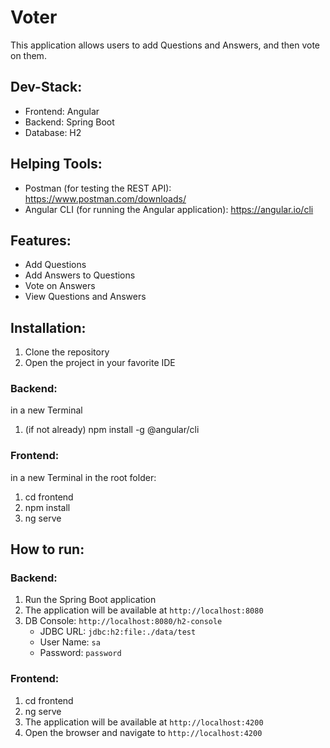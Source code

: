 # Voter

This application allows users to add Questions and Answers, and then vote on them.

## Dev-Stack:
- Frontend: Angular
- Backend: Spring Boot
- Database: H2

## Helping Tools:
- Postman (for testing the REST API): https://www.postman.com/downloads/
- Angular CLI (for running the Angular application): https://angular.io/cli

## Features:
- Add Questions
- Add Answers to Questions
- Vote on Answers
- View Questions and Answers

## Installation:
1. Clone the repository
2. Open the project in your favorite IDE

### Backend:
in a new Terminal
1. (if not already) npm install -g @angular/cli
 
### Frontend:
in a new Terminal in the root folder:
1. cd frontend
2. npm install
3. ng serve

## How to run:
### Backend:
1. Run the Spring Boot application
2. The application will be available at `http://localhost:8080`
3. DB Console: `http://localhost:8080/h2-console`
   * JDBC URL: `jdbc:h2:file:./data/test`
   * User Name: `sa`
   * Password: `password`

### Frontend:
1. cd frontend
2. ng serve
3. The application will be available at `http://localhost:4200`
4. Open the browser and navigate to `http://localhost:4200`




